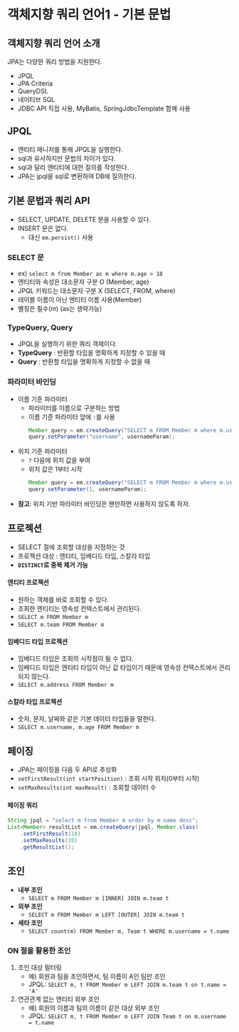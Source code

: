 # 객체지향 쿼리 언어1 - 기본 문법

## 객체지향 쿼리 언어 소개
JPA는 다양한 쿼리 방법을 지원한다.
- JPQL
- JPA Criteria
- QueryDSL
- 네이티브 SQL
- JDBC API 직접 사용, MyBatis, SpringJdbcTemplate 함께 사용

## JPQL
- 엔티티 매니저를 통해 JPQL을 실행한다.
- sql과 유사하지만 문법의 차이가 있다.
- sql과 달리 엔티티에 대한 질의를 작성한다.
- JPA는 jpql을 sql로 변환하여 DB에 질의한다.

## 기본 문법과 쿼리 API
- SELECT, UPDATE, DELETE 문을 사용할 수 있다.
- INSERT 문은 없다.
  - 대신 `em.persist()` 사용

### SELECT 문
- ex) `select m from Member as m where m.age > 18`
- 엔티티와 속성은 대소문자 구분 O (Member, age)
- JPQL 키워드는 대소문자 구분 X (SELECT, FROM, where)
- 테이블 이름이 아닌 엔티티 이름 사용(Member)
- 별칭은 필수(m) (as는 생략가능)

### TypeQuery, Query
- JPQL을 실행하기 위한 쿼리 객체이다.
- **TypeQuery** : 반환할 타입을 명확하게 지정할 수 있을 때
- **Query** : 반환할 타입을 명확하게 지정할 수 없을 때

### 파라미터 바인딩
- 이름 기준 파라미터
  - 파라미터를 이름으로 구분하는 방법
  - 이름 기준 파라미터 앞에 `:`를 사용
    ```java
    Member query = em.createQuery("SELECT m FROM Member m where m.username = :username", Member.class)
    query.setParameter("username", usernameParam);
    ```
- 위치 기준 파라미터
  - `?` 다음에 위치 값을 부여
  - 위치 값은 1부터 시작
    ```java
    Member query = em.createQuery("SELECT m FROM Member m where m.username = ?1", Member.class)
    query.setParameter(1, usernameParam);
    ```
- **참고**: 위치 기반 파라미터 바인딩은 왠만하면 사용하지 않도록 하자.

## 프로젝션
- SELECT 절에 조회할 대상을 지정하는 것
- 프로젝션 대상 : 엔티티, 임베디드 타입, 스칼라 타입
- **`DISTINCT`로 중복 제거 가능**

#### 엔티티 프로젝션
- 원하는 객체를 바로 조회할 수 있다.
- 조회한 엔티티는 영속성 컨텍스트에서 관리된다.
- `SELECT m FROM Member m`
- `SELECT m.team FROM Member m`

#### 임베디드 타입 프로젝션
- 임베디드 타입은 조회의 시작점이 될 수 없다.
- 임베디드 타입은 엔티티 타입이 아닌 값 타입이기 때문에 영속성 컨텍스트에서 관리되지 않는다.
- `SELECT m.address FROM Member m`

#### 스칼라 타입 프로젝션
- 숫자, 문자, 날짜와 같은 기본 데이터 타입들을 말한다.
- `SELECT m.username, m.age FROM Member m`

## 페이징
- JPA는 페이징을 다음 두 API로 추상화
- `setFirstResult(int startPosition)` : 조회 시작 위치(0부터 시작)
- `setMaxResults(int maxResult)` : 조회할 데이터 수

#### 페이징 쿼리
```java
String jpql = "select m from Member m order by m.name desc";
List<Member> resultList = em.createQuery(jpql, Member.class)
	.setFirstResult(10)
	.setMaxResults(20)
	.getResultList();
```

## 조인
- **내부 조인**
  - `SELECT m FROM Member m [INNER] JOIN m.team t`
- **외부 조인**
  - `SELECT m FROM Member m LEFT [OUTER] JOIN m.team t`
- **세타 조인**
  - `SELECT count(m) FROM Member m, Team t WHERE m.username = t.name`

### ON 절을 활용한 조인
1. 조인 대상 필터링
   - 예) 회원과 팀을 조인하면서, 팀 이름이 A인 팀만 조인
   - JPQL: `SELECT m, t FROM Member m LEFT JOIN m.team t on t.name = 'A'`
2. 연관관계 없는 엔티티 외부 조인
   - 예) 회원의 이름과 팀의 이름이 같은 대상 외부 조인
   - JPQL: `SELECT m, t FROM Member m LEFT JOIN Team t on m.username = t.name`

